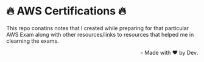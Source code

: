 # 🔥 AWS Certifications 🔥

This repo conatins notes that I created while preparing for that particular AWS Exam along with other resources/links to resources that helped me in clearning the exams. 

<div dir="rtl"> .Made with ❤️ by Dev -
